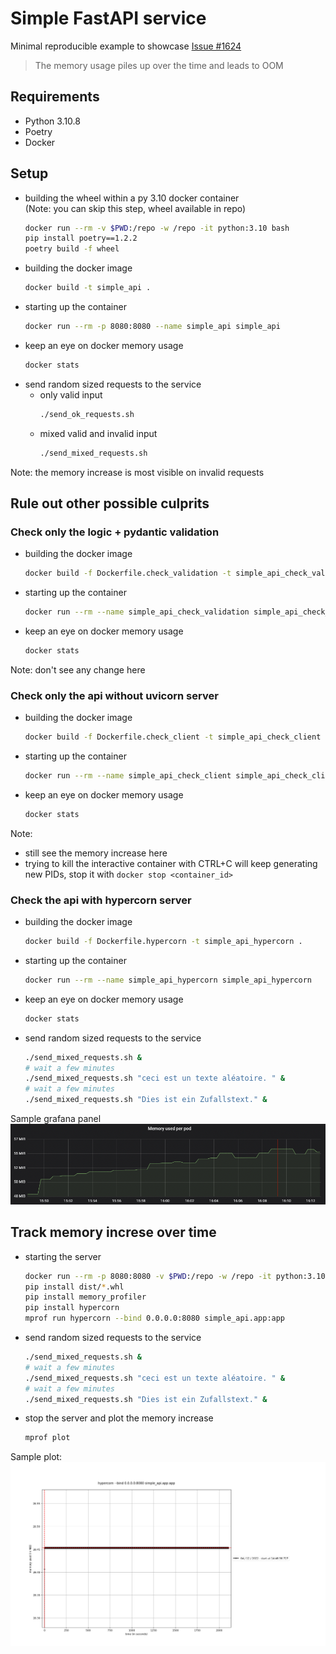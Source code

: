 # Simple FastAPI service

Minimal reproducible example to showcase [Issue #1624](https://github.com/tiangolo/fastapi/issues/1624)
> The memory usage piles up over the time and leads to OOM

## Requirements

* Python 3.10.8
* Poetry
* Docker

## Setup

* building the wheel within a py 3.10 docker container  
  (Note: you can skip this step, wheel available in repo)
    ```bash
    docker run --rm -v $PWD:/repo -w /repo -it python:3.10 bash
    pip install poetry==1.2.2
    poetry build -f wheel
    ```
* building the docker image
    ```bash
    docker build -t simple_api .
    ```
* starting up the container
    ```bash
    docker run --rm -p 8080:8080 --name simple_api simple_api
    ```
* keep an eye on docker memory usage
    ```bash
    docker stats
    ```
* send random sized requests to the service
    * only valid input
        ```bash
        ./send_ok_requests.sh
        ```
    * mixed valid and invalid input
        ```bash
        ./send_mixed_requests.sh
        ```

Note: the memory increase is most visible on invalid requests

## Rule out other possible culprits

### Check only the logic + pydantic validation

* building the docker image
    ```bash
    docker build -f Dockerfile.check_validation -t simple_api_check_validation .
    ```
* starting up the container
    ```bash
    docker run --rm --name simple_api_check_validation simple_api_check_validation
    ```
* keep an eye on docker memory usage
    ```bash
    docker stats
    ```

Note: don't see any change here

### Check only the api without uvicorn server

* building the docker image
    ```bash
    docker build -f Dockerfile.check_client -t simple_api_check_client .
    ```
* starting up the container
    ```bash
    docker run --rm --name simple_api_check_client simple_api_check_client
    ```
* keep an eye on docker memory usage
    ```bash
    docker stats
    ```

Note: 
* still see the memory increase here
* trying to kill the interactive container with CTRL+C will keep generating new PIDs, stop it with `docker stop <container_id>`

### Check the api with hypercorn server

* building the docker image
    ```bash
    docker build -f Dockerfile.hypercorn -t simple_api_hypercorn .
    ```
* starting up the container
    ```bash
    docker run --rm --name simple_api_hypercorn simple_api_hypercorn
    ```
* keep an eye on docker memory usage
    ```bash
    docker stats
    ```
* send random sized requests to the service
    ```bash
    ./send_mixed_requests.sh &
    # wait a few minutes
    ./send_mixed_requests.sh "ceci est un texte aléatoire. " &
    # wait a few minutes
    ./send_mixed_requests.sh "Dies ist ein Zufallstext." &
    ```

Sample grafana panel
![grafana_simple_api_hypercorn.png](grafana_simple_api_hypercorn.png)

## Track memory increse over time

* starting the server
    ```bash
    docker run --rm -p 8080:8080 -v $PWD:/repo -w /repo -it python:3.10 bash
    pip install dist/*.whl
    pip install memory_profiler
    pip install hypercorn
    mprof run hypercorn --bind 0.0.0.0:8080 simple_api.app:app
    ```
* send random sized requests to the service
    ```bash
    ./send_mixed_requests.sh &
    # wait a few minutes
    ./send_mixed_requests.sh "ceci est un texte aléatoire. " &
    # wait a few minutes
    ./send_mixed_requests.sh "Dies ist ein Zufallstext." &
    ```
* stop the server and plot the memory increase
    ```bash
    mprof plot
    ```

Sample plot: ![mprof_plot_hypercorn.png](mprof_plot_hypercorn.png)